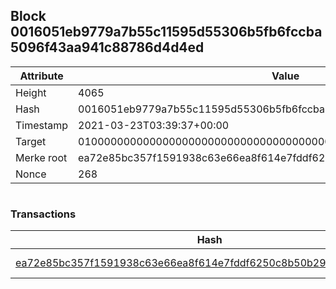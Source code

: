 ## Block 0016051eb9779a7b55c11595d55306b5fb6fccba5096f43aa941c88786d4d4ed

Attribute | Value
--- | ---
Height | 4065
Hash | 0016051eb9779a7b55c11595d55306b5fb6fccba5096f43aa941c88786d4d4ed
Timestamp | 2021-03-23T03:39:37+00:00
Target | 0100000000000000000000000000000000000000000000000000000000000000
Merke root | ea72e85bc357f1591938c63e66ea8f614e7fddf6250c8b50b29c6488fe4aa491
Nonce | 268

```

```

### Transactions

Hash | Amount
--- | ---
[ea72e85bc357f1591938c63e66ea8f614e7fddf6250c8b50b29c6488fe4aa491](ea72e85bc357f1591938c63e66ea8f614e7fddf6250c8b50b29c6488fe4aa491.md) | 10.00000000 SKEPTI 
